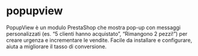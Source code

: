 # popupview
PopupView è un modulo PrestaShop che mostra pop-up con messaggi personalizzati (es. “5 clienti hanno acquistato”, “Rimangono 2 pezzi!”) per creare urgenza e incrementare le vendite. Facile da installare e configurare, aiuta a migliorare il tasso di conversione.
